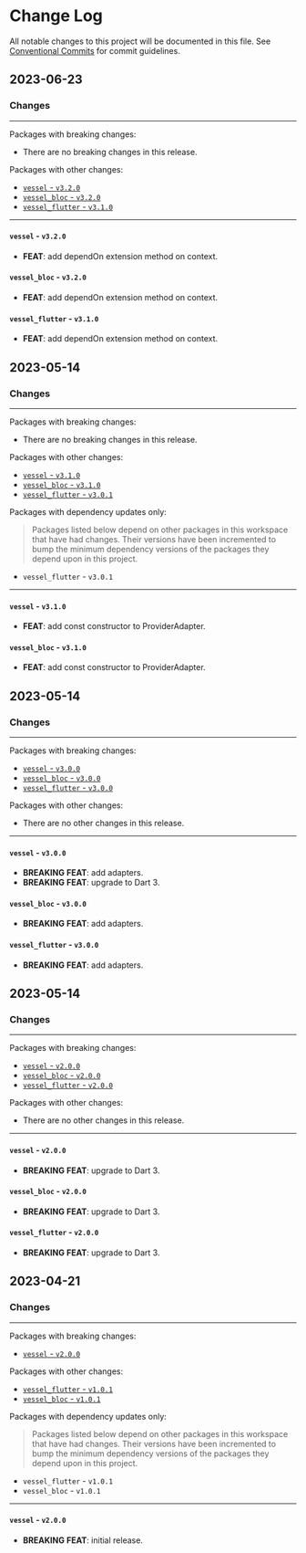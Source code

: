 # Change Log

All notable changes to this project will be documented in this file.
See [Conventional Commits](https://conventionalcommits.org) for commit guidelines.

## 2023-06-23

### Changes

---

Packages with breaking changes:

 - There are no breaking changes in this release.

Packages with other changes:

 - [`vessel` - `v3.2.0`](#vessel---v320)
 - [`vessel_bloc` - `v3.2.0`](#vessel_bloc---v320)
 - [`vessel_flutter` - `v3.1.0`](#vessel_flutter---v310)

---

#### `vessel` - `v3.2.0`

 - **FEAT**: add dependOn extension method on context.

#### `vessel_bloc` - `v3.2.0`

 - **FEAT**: add dependOn extension method on context.

#### `vessel_flutter` - `v3.1.0`

 - **FEAT**: add dependOn extension method on context.


## 2023-05-14

### Changes

---

Packages with breaking changes:

 - There are no breaking changes in this release.

Packages with other changes:

 - [`vessel` - `v3.1.0`](#vessel---v310)
 - [`vessel_bloc` - `v3.1.0`](#vessel_bloc---v310)
 - [`vessel_flutter` - `v3.0.1`](#vessel_flutter---v301)

Packages with dependency updates only:

> Packages listed below depend on other packages in this workspace that have had changes. Their versions have been incremented to bump the minimum dependency versions of the packages they depend upon in this project.

 - `vessel_flutter` - `v3.0.1`

---

#### `vessel` - `v3.1.0`

 - **FEAT**: add const constructor to ProviderAdapter.

#### `vessel_bloc` - `v3.1.0`

 - **FEAT**: add const constructor to ProviderAdapter.


## 2023-05-14

### Changes

---

Packages with breaking changes:

 - [`vessel` - `v3.0.0`](#vessel---v300)
 - [`vessel_bloc` - `v3.0.0`](#vessel_bloc---v300)
 - [`vessel_flutter` - `v3.0.0`](#vessel_flutter---v300)

Packages with other changes:

 - There are no other changes in this release.

---

#### `vessel` - `v3.0.0`

 - **BREAKING** **FEAT**: add adapters.
 - **BREAKING** **FEAT**: upgrade to Dart 3.

#### `vessel_bloc` - `v3.0.0`

 - **BREAKING** **FEAT**: add adapters.

#### `vessel_flutter` - `v3.0.0`

 - **BREAKING** **FEAT**: add adapters.


## 2023-05-14

### Changes

---

Packages with breaking changes:

 - [`vessel` - `v2.0.0`](#vessel---v200)
 - [`vessel_bloc` - `v2.0.0`](#vessel_bloc---v200)
 - [`vessel_flutter` - `v2.0.0`](#vessel_flutter---v200)

Packages with other changes:

 - There are no other changes in this release.

---

#### `vessel` - `v2.0.0`

 - **BREAKING** **FEAT**: upgrade to Dart 3.

#### `vessel_bloc` - `v2.0.0`

 - **BREAKING** **FEAT**: upgrade to Dart 3.

#### `vessel_flutter` - `v2.0.0`

 - **BREAKING** **FEAT**: upgrade to Dart 3.


## 2023-04-21

### Changes

---

Packages with breaking changes:

 - [`vessel` - `v2.0.0`](#vessel---v200)

Packages with other changes:

 - [`vessel_flutter` - `v1.0.1`](#vessel_flutter---v101)
 - [`vessel_bloc` - `v1.0.1`](#vessel_bloc---v101)

Packages with dependency updates only:

> Packages listed below depend on other packages in this workspace that have had changes. Their versions have been incremented to bump the minimum dependency versions of the packages they depend upon in this project.

 - `vessel_flutter` - `v1.0.1`
 - `vessel_bloc` - `v1.0.1`

---

#### `vessel` - `v2.0.0`

 - **BREAKING** **FEAT**: initial release.

